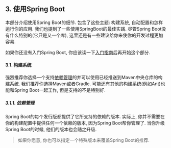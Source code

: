 ## 3. 使用Spring Boot

本部分介绍使用Spring Boot的细节. 包含了这些主题: 构建系统, 自动配置和怎样运行你的应用. 我们也提到了一些使用SpringBoot的最佳实践. 尽管Spring Boot没有什么特别的(它只是又一个库), 这里还是有一些建议给你来使你的开发过程更加容易.

如果你还没有入门Spring Boot, 你应该读一下[入门指南](https://docs.spring.io/spring-boot/docs/current/reference/htmlsingle/#getting-started)后再开始这个部分.

#### 3.1. 构建系统

强烈推荐你选择一个支持[依赖管理](https://docs.spring.io/spring-boot/docs/current/reference/htmlsingle/#using-boot-dependency-management)的并可以使用已经推送到Maven中央仓库的构建系统. 我们推荐你选择Maven或者Gradle. 可能还有其他的构建系统(例如Ant)也能和Spring Boot一起工作, 但是支持的不是特别好.

##### 3.1.1. 依赖管理

Spring Boot的每个发行版都提供了它所支持的依赖的版本. 实际上, 你并不需要在你的构建配置中提供任何一个依赖的版本, 因为Spring Boot帮你管理了. 当你升级Spring Boot的时候, 他们的版本也会随之升级.

> 如果你愿意, 你也可以指定一个特殊版本来覆盖Spring Boot的推荐.